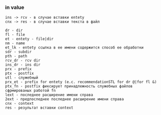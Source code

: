 ### in value 

    ins -> rcv - в случае вставки entety
    cnx -> res - в случае вставки текста в файл

    dr - dir
    fl - file
    et - entety - file|dir
    nm - name
    et_lk - entety ссылка в ее имени содержится способ ее обработки
    sdr - subdir
    pth - path
    rcv_dr - rcv dir
    ins_dr - ins dir
    prx - prefix
    ptx - postfix
    utl - служебный
    prx_et - prefix for entety (e.c. recommendationSTL for dr @|for fl &)
    ptx_fn - postfix фиксирует принадлежность служебных файлов сфрмированых работой fn
    lext - последнее расширение имени справа 
    2ext - предпоследнее последнее расширение имени справа
    cnx - context 
    res - результат вставки context